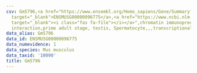 ```yaml
---
csv: Gm5796,<a href="https://www.ensembl.org/Homo_sapiens/Gene/Summary?db=core;g=ENSMUSG00000096775"
  target="_blank">ENSMUSG00000096775</a>,<a href="https://www.ncbi.nlm.nih.gov/pubmed/25450459"
  target="_blank"><i class="fas fa-file"></i></a>",chromatin immunoprecipitation assay,direct
  interaction,prime adult stage, testis, Spermatocyte,,,transcriptional regulation,
data_alias: Gm5796
data_id: ENSMUSG00000096775
data_numevidence: 1
data_species: Mus musculus
data_taxid: '10090'
title: Gm5796
---
```

